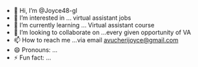 - 👋 Hi, I’m @Joyce48-gl
- 👀 I’m interested in ... virtual assistant jobs
- 🌱 I’m currently learning ... Virtual assistant course 
- 💞️ I’m looking to collaborate on ...every given opportunity of VA 
- 📫 How to reach me ...via email avucherijoyce@gmail.com
- 😄 Pronouns: ...
- ⚡ Fun fact: ...

<!---
Joyce48-gl/Joyce48-gl is a ✨ special ✨ repository because its `README.md` (this file) appears on your GitHub profile.
You can click the Preview link to take a look at your changes.
--->

